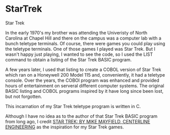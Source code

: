 # StarTrek
Star Trek

In the early 1970's my brother was attending the Univeristy of North Carolina at Chapel Hill and there on the campus was a computer lab with a bunch teletype terminals. Of course, there were games you could play using the teletype terminals. One of those games I played was Star Trek. But I wasn't happy just playing, I wanted to see the code, so I used the LIST command to obtain a listing of the Star Trek BASIC program. 

A few years later, I used that listing to create a COBOL version of Star Trek which ran on a Honeywell 200 Model 115 and, conveniently, it had a teletype console. Over the years, the COBOl program was enhanced and provided hours of entertainment on serveral different computer systems. The original BASIC listing and COBOL programs inspired by it have long since been lost, but not forgotten.

This incarnation of my Star Trek teletype program is written in C.

Although I have no idea as to the author of that Star Trek BASIC program from long ago, I credit [STAR TREK: BY MIKE MAYFIELD, CENTERLINE ENGINEERING](https://simplesi.net/original-star-trek-game-mike-mayfield-1972-version/) as the inspiration for my Star Trek games.
